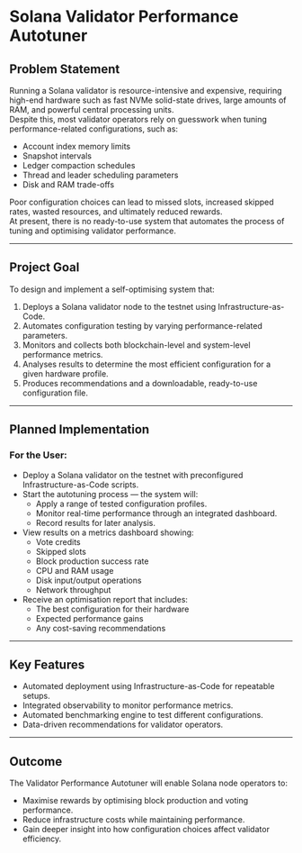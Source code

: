 # Solana Validator Performance Autotuner

## Problem Statement
Running a Solana validator is resource-intensive and expensive, requiring high-end hardware such as fast NVMe solid-state drives, large amounts of RAM, and powerful central processing units.  
Despite this, most validator operators rely on guesswork when tuning performance-related configurations, such as:

- Account index memory limits
- Snapshot intervals
- Ledger compaction schedules
- Thread and leader scheduling parameters
- Disk and RAM trade-offs

Poor configuration choices can lead to missed slots, increased skipped rates, wasted resources, and ultimately reduced rewards.  
At present, there is no ready-to-use system that automates the process of tuning and optimising validator performance.

---

## Project Goal
To design and implement a self-optimising system that:
1. Deploys a Solana validator node to the testnet using Infrastructure-as-Code.
2. Automates configuration testing by varying performance-related parameters.
3. Monitors and collects both blockchain-level and system-level performance metrics.
4. Analyses results to determine the most efficient configuration for a given hardware profile.
5. Produces recommendations and a downloadable, ready-to-use configuration file.

---

## Planned Implementation

### For the User:
- Deploy a Solana validator on the testnet with preconfigured Infrastructure-as-Code scripts.
- Start the autotuning process — the system will:
  - Apply a range of tested configuration profiles.
  - Monitor real-time performance through an integrated dashboard.
  - Record results for later analysis.
- View results on a metrics dashboard showing:
  - Vote credits
  - Skipped slots
  - Block production success rate
  - CPU and RAM usage
  - Disk input/output operations
  - Network throughput
- Receive an optimisation report that includes:
  - The best configuration for their hardware
  - Expected performance gains
  - Any cost-saving recommendations

---

## Key Features
- Automated deployment using Infrastructure-as-Code for repeatable setups.
- Integrated observability to monitor performance metrics.
- Automated benchmarking engine to test different configurations.
- Data-driven recommendations for validator operators.

---

## Outcome
The Validator Performance Autotuner will enable Solana node operators to:
- Maximise rewards by optimising block production and voting performance.
- Reduce infrastructure costs while maintaining performance.
- Gain deeper insight into how configuration choices affect validator efficiency.

